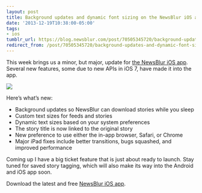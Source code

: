 ```yaml
---
layout: post
title: Background updates and dynamic font sizing on the NewsBlur iOS app
date: '2013-12-19T10:38:00-05:00'
tags:
- ios
tumblr_url: https://blog.newsblur.com/post/70505345720/background-updates-and-dynamic-font-sizing-on-the
redirect_from: /post/70505345720/background-updates-and-dynamic-font-sizing-on-the
---
```

This week brings us a minor, but major, update for [the NewsBlur iOS app](http://www.newsblur.com/ios). Several new features, some due to new APIs in iOS 7, have made it into the app.

![](http://static.newsblur.com.s3.amazonaws.com/blog/ios3.6.png)

Here’s what’s new:

- Background updates so NewsBlur can download stories while you sleep
- Custom text sizes for feeds and stories
- Dynamic text sizes based on your system preferences
- The story title is now linked to the original story
- New preference to use either the in-app browser, Safari, or Chrome
- Major iPad fixes include better transitions, bugs squashed, and improved performance

Coming up I have a big ticket feature that is just about ready to launch. Stay tuned for saved story tagging, which will also make its way into the Android and iOS app soon.

Download the latest and free [NewsBlur iOS app](http://www.newsblur.com/ios).

